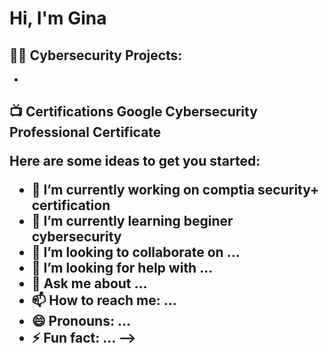 <h1>Hi, I'm Gina
<h2>👨‍💻 Cybersecurity Projects:</h2>

- 
<h2>📺 Certifications
  Google Cybersecurity Professional Certificate

  Here are some ideas to get you started:

- 🔭 I’m currently working on comptia security+ certification
- 🌱 I’m currently learning beginer cybersecurity
- 👯 I’m looking to collaborate on ...
- 🤔 I’m looking for help with ...
- 💬 Ask me about ...
- 📫 How to reach me: ...
- 😄 Pronouns: ...
- ⚡ Fun fact: ...
-->
